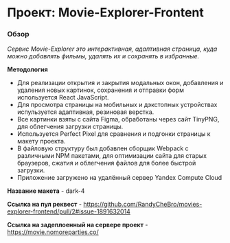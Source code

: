 # Проект: Movie-Explorer-Frontent

### Обзор

_Cервис Movie-Explorer это интерактивная, адаптивная страница, куда можно добавлять фильмы, удалять их и сохранять в избранные._

**Методология**
* Для реализации открытия и закрытия модальных окон, добавления и удаления новых картинок, сохранения и отправки форм используется React JavaScript.
* Для просмотра страницы на мобильных и дэкстопных устройствах испульзуется адаптивная, резиновая верстка.
* Все картинки взяты с сайта Figma, обработаны через сайт TinyPNG, для облегчения загрузки страницы.
* Используется Perfect Pixel для сравнения и подгонки страницы к макету проекта.
* В файловую структуру был добавлен сборщик Webpack с различными NPM пакетами, для оптимизации сайта для старых браузеров, сжатия и облегчения файлов для более быстрой загрузки.
* Приложение загружено на удалённый сервер Yandex Compute Cloud


**Название макета** - dark-4

**Ссылка на пул реквест** - https://github.com/RandyCheBro/movies-explorer-frontend/pull/2#issue-1891632014

**Ссылка на задеплоенный на сервере проект** - https://movie.nomoreparties.co/